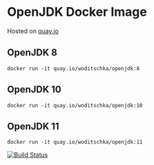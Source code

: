 # OpenJDK Docker Image

Hosted on [quay.io](https://quay.io/repository/woditschka/openjdk?tag=latest&tab=tags) 

## OpenJDK 8

```
docker run -it quay.io/woditschka/openjdk:8
```

## OpenJDK 10

```
docker run -it quay.io/woditschka/openjdk:10
```

## OpenJDK 11

```
docker run -it quay.io/woditschka/openjdk:11
```

[![Build Status](https://travis-ci.org/woditschka-os/docker-openjdk.svg?branch=master)](https://travis-ci.org/woditschka-os/docker-openjdk)
